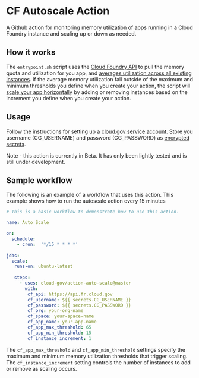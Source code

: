 # CF Autoscale Action

A Github action for monitoring memory utilization of apps running in a Cloud Foundry instance and scaling up or down as needed.

## How it works

The `entrypoint.sh` script uses the [Cloud Foundry API](https://apidocs.cloudfoundry.org/194/apps/list_all_apps.html) to pull the memory quota and utilization for you app, and [averages utilization across all existing instances](https://github.com/cloud-gov/action-auto-scale/blob/master/entrypoint.sh#L13-L21). If the average memory utilization fall outside of the maximum and minimum thresholds you define when you create your action, the script will [scale your app horizontally](https://docs.cloudfoundry.org/devguide/deploy-apps/cf-scale.html#horizontal) by adding or removing instances based on the increment you define when you create your action.

## Usage

Follow the instructions for setting up a [cloud.gov service account](https://cloud.gov/docs/services/cloud-gov-service-account/). Store you username (CG_USERNAME) and password (CG_PASSWORD) as [encrypted secrets](https://help.github.com/en/actions/configuring-and-managing-workflows/creating-and-storing-encrypted-secrets). 

Note - this action is currently in Beta. It has only been lightly tested and is still under development.

## Sample workflow

The following is an example of a workflow that uses this action. This example shows how to run the autoscale action every 15 minutes

```yaml
# This is a basic workflow to demonstrate how to use this action.

name: Auto Scale

on:
  schedule:
    - cron:  '*/15 * * * *' 
      
jobs:
  scale:
   runs-on: ubuntu-latest
   
   steps:
     - uses: cloud-gov/action-auto-scale@master
       with:
        cf_api: https://api.fr.cloud.gov
        cf_username: ${{ secrets.CG_USERNAME }}
        cf_password: ${{ secrets.CG_PASSWORD }}
        cf_org: your-org-name
        cf_space: your-space-name
        cf_app_name: your-app-name
        cf_app_max_threshold: 65
        cf_app_min_threshold: 15
        cf_instance_increment: 1

```

The `cf_app_max_threshold` and `cf_app_min_threshold` settings specify the maximum and minimum memory utilization thresholds that trigger scaling. The `cf_instance_increment` setting controls the number of instances to add or remove as scaling occurs.